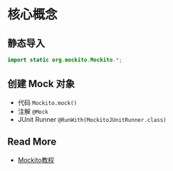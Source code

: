 # 核心概念



## 静态导入

```java
import static org.mockito.Mockito.*;
```



## 创建 Mock 对象

- 代码 `Mockito.mock()`
- 注解 `@Mock`
- JUnit Runner `@RunWith(MockitoJUnitRunner.class)`



## Read More

- [Mockito教程](https://www.cnblogs.com/Ming8006/p/6297333.html)

